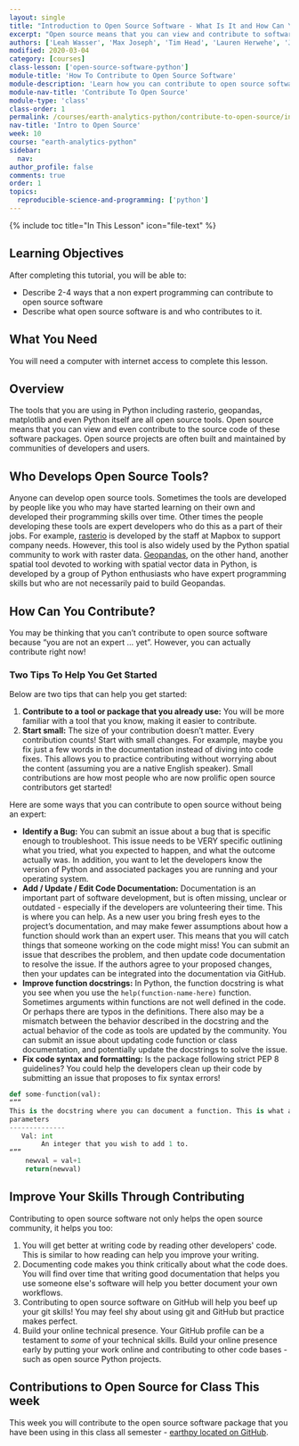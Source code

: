 ```yaml
---
layout: single
title: "Introduction to Open Source Software - What Is It and How Can You Help?"
excerpt: "Open source means that you can view and contribute to software code like packages you use in Python. Learn about the ways that you can contribute without being an expert progammer."
authors: ['Leah Wasser', 'Max Joseph', 'Tim Head', 'Lauren Herwehe', 'Jenny Palomino']
modified: 2020-03-04
category: [courses]
class-lesson: ['open-source-software-python']
module-title: 'How To Contribute to Open Source Software'
module-description: 'Learn how you can contribute to open source software.'
module-nav-title: 'Contribute To Open Source'
module-type: 'class'
class-order: 1
permalink: /courses/earth-analytics-python/contribute-to-open-source/intro-to-open-source-software-python/
nav-title: 'Intro to Open Source'
week: 10
course: "earth-analytics-python"
sidebar:
  nav:
author_profile: false
comments: true
order: 1
topics:
  reproducible-science-and-programming: ['python']
---
```


{% include toc title="In This Lesson" icon="file-text" %}

<div class='notice--success' markdown="1">

## <i class="fa fa-graduation-cap" aria-hidden="true"></i> Learning Objectives

After completing this tutorial, you will be able to:

* Describe 2-4 ways that a non expert programming can contribute to open source software
* Describe what open source software is and who contributes to it.

## <i class="fa fa-check-square-o fa-2" aria-hidden="true"></i> What You Need

You will need a computer with internet access to complete this lesson.
</div>


## Overview
The tools that you are using in Python including rasterio, geopandas, matplotlib and even Python itself are all open source tools. Open source means that you can view and even contribute to the source code of these software packages. Open source projects are often built and maintained by communities of developers and users.

## Who Develops Open Source Tools?

Anyone can develop open source tools. Sometimes the tools are developed by people like you who may have started learning on their own and developed their programming skills over time. Other times the people developing these tools are expert developers who do this as a part of their jobs. For example, <a href="https://github.com/mapbox/rasterio" target="_blank">rasterio</a> is developed by the staff at Mapbox to support company needs. However, this tool is also widely used by the Python spatial community to work with raster data. <a href="https://github.com/mapbox/rasterio" target="_blank">Geopandas</a>, on the other hand, another spatial tool devoted to working with spatial vector data in Python, is developed by a group of Python enthusiasts who have expert programming skills but who are not necessarily paid to build Geopandas.

## How Can You Contribute?
You may be thinking that you can’t contribute to open source software because “you are not an expert … yet”. However, you can actually contribute right now! 

### Two Tips To Help You Get Started

Below are two tips that can help you get started:
 
1. **Contribute to a tool or package that you already use:** You will be more familiar with a tool that you know, making it easier to contribute.  
2. **Start small:** The size of your contribution doesn’t matter. Every contribution counts! Start with small changes. For example, maybe you fix just a few words in the documentation instead of diving into code fixes. This allows you to practice contributing without worrying about the content (assuming you are a native English speaker). Small contributions are how most people who are now prolific open source contributors get started!

Here are some ways that you can contribute to open source without being an expert:

* **Identify a Bug:** You can submit an issue about a bug that is specific enough to troubleshoot. This issue needs to be VERY specific outlining what you tried, what you expected to happen, and what the outcome actually was. In addition, you want to let the developers know the version of Python and associated packages you are running and your operating system.
* **Add / Update / Edit Code Documentation:** Documentation is an important part of software development, but is often missing, unclear or outdated - especially if the developers are volunteering their time. This is where you can help. As a new user you bring fresh eyes to the project’s documentation, and may make fewer assumptions about how a function should work than an expert user. This means that you will catch things that someone working on the code might miss! You can submit an issue that describes the problem, and then update code documentation to resolve the issue. If the authors agree to your proposed changes, then your updates can be integrated into the documentation via GitHub. 
* **Improve function docstrings:** In Python, the function docstring is what you see when you use the `help(function-name-here)` function. Sometimes arguments within functions are not well defined in the code. Or perhaps there are typos in the definitions. There also may be a mismatch between the behavior described in the docstring and the actual behavior of the code as tools are updated by the community. You can submit an issue about updating code function or class documentation, and potentially update the docstrings to solve the issue.
* **Fix code syntax and formatting:** Is the package following strict PEP 8 guidelines? You could help the developers clean up their code by submitting an issue that proposes to fix syntax errors!

```python
def some-function(val):
“””
This is the docstring where you can document a function. This is what appears to describe the function when you type help(function-name) into the Python console.
parameters
--------------
   Val: int
        An integer that you wish to add 1 to.
“””
    newval = val+1
    return(newval)
```

## Improve Your Skills Through Contributing

Contributing to open source software not only helps the open source community, it helps you too:

1. You will get better at writing code by reading other developers' code. This is similar to how reading can help you improve your writing.
2. Documenting code makes you think critically about what the code does. You will find over time that writing good documentation that helps you use someone else's software will help you better document your own workflows.
3. Contributing to open source software on GitHub will help you beef up your git skills! You may feel shy about using git and GitHub but practice makes perfect.  
4. Build your online technical presence. Your GitHub profile can be a testament to *some* of your technical skills. Build your online presence early by putting your work online and contributing to other code bases - such as open source Python projects.

## Contributions to Open Source for Class This week
This week you will contribute to the open source software package that you have been using in this class all semester - <a href="https://www.github.com/earthlab/earthpy" target="_blank">earthpy located on GitHub</a>.

